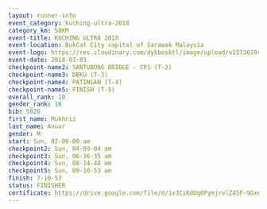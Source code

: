```yaml
--- 
layout: runner-info 
event_category: kuching-ultra-2018 
category_km: 50KM 
event-title: KUCHING ULTRA 2018 
event-location: BukCat City capital of Sarawak Malaysia 
event-logo: https://res.cloudinary.com/dykbosktl/image/upload/v1573619473/Logo/kuching-ultra-2018-logo_tlpvm5.png 
event-date: 2018-03-03 
checkpoint-name2: SANTUBONG BRIDGE - CP1 (T-2) 
checkpoint-name3: DBKU (T-3) 
checkpoint-name4: PATINGAN (T-4) 
checkpoint-name5: FINISH (T-5) 
overall_rank: 19
gender_rank: 16
bib: 5020
first_name: Mukhriz
last_name: Anuar
gender: M
start: Sun, 02-00-00 am
checkpoint2: Sun, 04-09-04 am
checkpoint3: Sun, 06-36-35 am
checkpoint4: Sun, 08-14-48 am
checkpoint5: Sun, 09-10-53 am
finish: 7-10-53
status: FINISHER
certificate: https://drive.google.com/file/d/1v3CiKdUq0PymjrvlZ45F-9GxeEjdMUEl/view?usp=sharing
--- 
```

